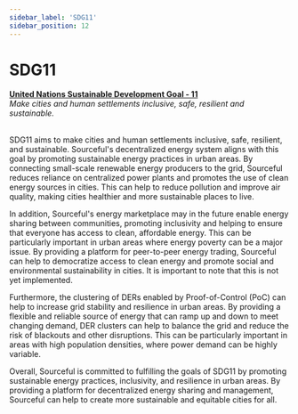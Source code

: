 ```yaml
---
sidebar_label: 'SDG11'
sidebar_position: 12
---
```


# SDG11 

<div class="alert alert--primary" role="alert">
<b><a href="https://sdgs.un.org/goals/goal11">United Nations Sustainable Development Goal - 11</a></b><br />
<i>Make cities and human settlements inclusive, safe, resilient and sustainable.</i>
</div><br />

SDG11 aims to make cities and human settlements inclusive, safe, resilient, and sustainable. Sourceful's decentralized energy system aligns with this goal by promoting sustainable energy practices in urban areas. By connecting small-scale renewable energy producers to the grid, Sourceful reduces reliance on centralized power plants and promotes the use of clean energy sources in cities. This can help to reduce pollution and improve air quality, making cities healthier and more sustainable places to live.

In addition, Sourceful's energy marketplace may in the future enable energy sharing between communities, promoting inclusivity and helping to ensure that everyone has access to clean, affordable energy. This can be particularly important in urban areas where energy poverty can be a major issue. By providing a platform for peer-to-peer energy trading, Sourceful can help to democratize access to clean energy and promote social and environmental sustainability in cities. It is important to note that this is not yet implemented.

Furthermore, the clustering of DERs enabled by Proof-of-Control (PoC) can help to increase grid stability and resilience in urban areas. By providing a flexible and reliable source of energy that can ramp up and down to meet changing demand, DER clusters can help to balance the grid and reduce the risk of blackouts and other disruptions. This can be particularly important in areas with high population densities, where power demand can be highly variable.

Overall, Sourceful is committed to fulfilling the goals of SDG11 by promoting sustainable energy practices, inclusivity, and resilience in urban areas. By providing a platform for decentralized energy sharing and management, Sourceful can help to create more sustainable and equitable cities for all.
